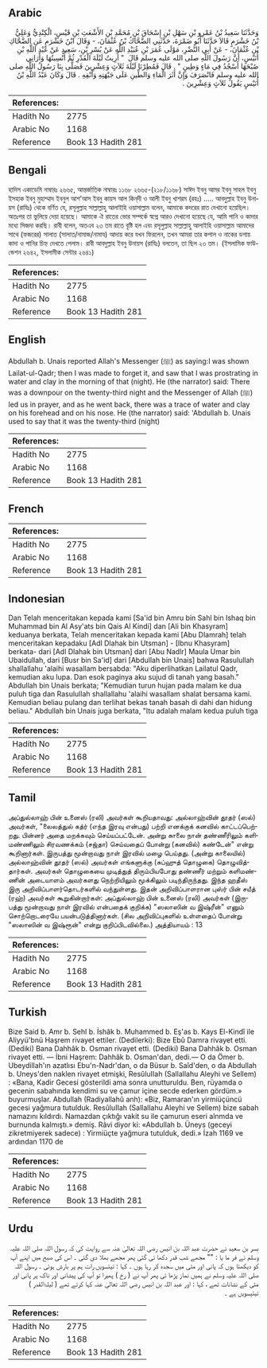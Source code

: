 ## Arabic


<div dir="rtl" lang="ar" style={{fontSize:'larger',backgroundColor:'#f8f9fa',padding:20}}>
وَحَدَّثَنَا سَعِيدُ بْنُ عَمْرِو بْنِ سَهْلِ بْنِ إِسْحَاقَ بْنِ مُحَمَّدِ بْنِ الأَشْعَثِ بْنِ قَيْسٍ، الْكِنْدِيُّ وَعَلِيُّ بْنُ خَشْرَمٍ قَالاَ حَدَّثَنَا أَبُو ضَمْرَةَ، حَدَّثَنِي الضَّحَّاكُ بْنُ عُثْمَانَ، - وَقَالَ ابْنُ خَشْرَمٍ عَنِ الضَّحَّاكِ بْنِ عُثْمَانَ، - عَنْ أَبِي النَّضْرِ، مَوْلَى عُمَرَ بْنِ عُبَيْدِ اللَّهِ عَنْ بُسْرِ بْنِ، سَعِيدٍ عَنْ عَبْدِ اللَّهِ بْنِ أُنَيْسٍ، أَنَّ رَسُولَ اللَّهِ صلى الله عليه وسلم قَالَ ‏ "‏ أُرِيتُ لَيْلَةَ الْقَدْرِ ثُمَّ أُنْسِيتُهَا وَأَرَانِي صُبْحَهَا أَسْجُدُ فِي مَاءٍ وَطِينٍ ‏"‏ ‏.‏ قَالَ فَمُطِرْنَا لَيْلَةَ ثَلاَثٍ وَعِشْرِينَ فَصَلَّى بِنَا رَسُولُ اللَّهِ صلى الله عليه وسلم فَانْصَرَفَ وَإِنَّ أَثَرَ الْمَاءِ وَالطِّينِ عَلَى جَبْهَتِهِ وَأَنْفِهِ ‏.‏ قَالَ وَكَانَ عَبْدُ اللَّهِ بْنُ أُنَيْسٍ يَقُولُ ثَلاَثٍ وَعِشْرِينَ ‏.‏
</div>
<div style={{backgroundColor:'#f8f9fa',padding:20, marginBottom: 10}}><table> <thead> <tr> <th>References:</th> <th></th> </tr> </thead> <tbody><tr><td>Hadith No</td><td>2775</td></tr><tr><td>Arabic No</td><td>1168</td></tr><tr><td>Reference</td><td>Book 13 Hadith 281</td></tr></tbody></table></div>

## Bengali


<div dir="ltr" lang="bn" style={{fontSize:'larger',backgroundColor:'#f8f9fa',padding:20}}>
হাদিস একাডেমি নাম্বারঃ ২৬৬৫, আন্তর্জাতিক নাম্বারঃ ১১৬৮ ২৬৬৫-(২১৮/১১৬৮) সাঈদ ইবনু আমর ইবনু সাহল ইবনু ইসহাক ইবনু মুহাম্মাদ ইবনুল আশ’আস ইবনু কায়স আল কিন্‌দী ও আলী ইবনু খাশরম (রহঃ) ..... আবদুল্লাহ ইবনু উনায়স (রাযিঃ) থেকে বর্ণিত যে, রসূলুল্লাহ সাল্লাল্লাহু আলাইহি ওয়াসাল্লাম বলেন, আমাকে কদরের রাত দেখানো হয়েছিল। অতঃপর তা ভুলিয়ে দেয়া হয়েছে। আমাকে ঐ রাতের ভোর সম্পর্কে স্বপ্নে আরও দেখানো হয়েছে যে, আমি পানি ও কাদার মধ্যে সিজদা করছি। রাবী বলেন, অতএব ২৩ তম রাতে বৃষ্টি হল এবং রসূলুল্লাহ সাল্লাল্লাহু আলাইহি ওয়াসাল্লাম আমাদের সাথে (ফজরের) সালাত (সালাত/নামাজ/নামায) আদায় করে যখন ফিরলেন, তখন আমরা তার কপাল ও নাকের ডগায় কাদা ও পানির চিহ্ন দেখতে পেলাম। রাবী আবদুল্লাহ ইবনু উনায়স (রাযিঃ) বলতেন, তা ছিল ২৩ তম। (ইসলামিক ফাউন্ডেশন ২৬৪২, ইসলামীক সেন্টার ২৬৪১)
</div>
<div style={{backgroundColor:'#f8f9fa',padding:20, marginBottom: 10}}><table> <thead> <tr> <th>References:</th> <th></th> </tr> </thead> <tbody><tr><td>Hadith No</td><td>2775</td></tr><tr><td>Arabic No</td><td>1168</td></tr><tr><td>Reference</td><td>Book 13 Hadith 281</td></tr></tbody></table></div>

## English


<div dir="ltr" lang="en" style={{fontSize:'larger',backgroundColor:'#f8f9fa',padding:20}}>
Abdullah b. Unais reported Allah's Messenger (ﷺ) as saying:I was shown Lailat-ul-Qadr; then I was made to forget it, and saw that I was prostrating in water and clay in the morning of that (night). He (the narrator) said: There was a downpour on the twenty-third night and the Messenger of Allah (ﷺ) led us in prayer, and as he went back, there was a trace of water and clay on his forehead and on his nose. He (the narrator) said: 'Abdullah b. Unais used to say that it was the twenty-third (night)
</div>
<div style={{backgroundColor:'#f8f9fa',padding:20, marginBottom: 10}}><table> <thead> <tr> <th>References:</th> <th></th> </tr> </thead> <tbody><tr><td>Hadith No</td><td>2775</td></tr><tr><td>Arabic No</td><td>1168</td></tr><tr><td>Reference</td><td>Book 13 Hadith 281</td></tr></tbody></table></div>

## French


<div dir="ltr" lang="fr" style={{fontSize:'larger',backgroundColor:'#f8f9fa',padding:20}}>

</div>
<div style={{backgroundColor:'#f8f9fa',padding:20, marginBottom: 10}}><table> <thead> <tr> <th>References:</th> <th></th> </tr> </thead> <tbody><tr><td>Hadith No</td><td>2775</td></tr><tr><td>Arabic No</td><td>1168</td></tr><tr><td>Reference</td><td>Book 13 Hadith 281</td></tr></tbody></table></div>

## Indonesian


<div dir="ltr" lang="id" style={{fontSize:'larger',backgroundColor:'#f8f9fa',padding:20}}>
Dan Telah menceritakan kepada kami [Sa'id bin Amru bin Sahl bin Ishaq bin Muhammad bin Al Asy'ats bin Qais Al Kindi] dan [Ali bin Khasyram] keduanya berkata, Telah menceritakan kepada kami [Abu Dlamrah] telah menceritakan kepadaku [Adl Dlahak bin Utsman] - [Ibnu Khasyram] berkata- dari [Adl Dlahak bin Utsman] dari [Abu Nadlr] Maula Umar bin Ubaidullah, dari [Busr bin Sa'id] dari [Abdullah bin Unais] bahwa Rasulullah shallallahu 'alaihi wasallam bersabda: "Aku diperlihatkan Lailatul Qadr, kemudian aku lupa. Dan esok paginya aku sujud di tanah yang basah." Abdullah bin Unais berkata; "Kemudian turun hujan pada malam ke dua puluh tiga dan Rasulullah shallallahu 'alaihi wasallam shalat bersama kami. Kemudian beliau pulang dan terlihat bekas tanah basah di dahi dan hidung beliau." Abdullah bin Unais juga berkata, "Itu adalah malam kedua puluh tiga
</div>
<div style={{backgroundColor:'#f8f9fa',padding:20, marginBottom: 10}}><table> <thead> <tr> <th>References:</th> <th></th> </tr> </thead> <tbody><tr><td>Hadith No</td><td>2775</td></tr><tr><td>Arabic No</td><td>1168</td></tr><tr><td>Reference</td><td>Book 13 Hadith 281</td></tr></tbody></table></div>

## Tamil


<div dir="ltr" lang="ta" style={{fontSize:'larger',backgroundColor:'#f8f9fa',padding:20}}>
அப்துல்லாஹ் பின் உனைஸ் (ரலி) அவர்கள் கூறியதாவது: அல்லாஹ்வின் தூதர் (ஸல்) அவர்கள், "லைலத்துல் கத்ர் (எந்த இரவு என்பது) பற்றி எனக்குக் கனவில் காட்டப்பெற்றது. பின்னர் அதை மறக்கவும் செய்யப்பட்டேன். அன்று காலை நான் தண்ணீரிலும் களிமண்ணிலும் சிரவணக்கம் (சஜ்தா) செய்வதைப் போன்று (கனவில்) கண்டேன்" என்று கூறினார்கள். இருபத்து மூன்றாவது நாள் இரவில் மழை பெய்தது. (அன்று காலையில்) அல்லாஹ்வின் தூதர் (ஸல்) அவர்கள் எங்களுக்கு (சுப்ஹுத் தொழுகை) தொழுவித்தார்கள். அவர்கள் தொழுகையை முடித்துத் திரும்பியபோது தண்ணீர் மற்றும் களிமண்ணின் அடையாளம் அவர்களது நெற்றியிலும் மூக்கிலும் படிந்திருந்தது. இந்த ஹதீஸ் இரு அறிவிப்பாளர்தொடர்களில் வந்துள்ளது. இதன் அறிவிப்பாளரான புஸ்ர் பின் சயீத் (ரஹ்) அவர்கள் கூறுகின்றார்கள்: அப்துல்லாஹ் பின் உனைஸ் (ரலி) அவர்கள் (இருபத்து மூன்றாவது நாள் இரவில் என்பதைக் குறிக்க) "ஸலாஸின் வ இஷ்ரீன்" எனும் சொற்றொடரையே பயன்படுத்தினார்கள். (சில அறிவிப்புகளில் உள்ளதைப் போன்று "ஸலாஸின் வ இஷ்ரூன்" என்று குறிப்பிடவில்லை.) அத்தியாயம் : 13
</div>
<div style={{backgroundColor:'#f8f9fa',padding:20, marginBottom: 10}}><table> <thead> <tr> <th>References:</th> <th></th> </tr> </thead> <tbody><tr><td>Hadith No</td><td>2775</td></tr><tr><td>Arabic No</td><td>1168</td></tr><tr><td>Reference</td><td>Book 13 Hadith 281</td></tr></tbody></table></div>

## Turkish


<div dir="ltr" lang="tr" style={{fontSize:'larger',backgroundColor:'#f8f9fa',padding:20}}>
Bize Said b. Amr b. Sehl b. İshâk b. Muhammed b. Eş'as b. Kays El-Kindî ile Aliyyü'bnü Haşrem rivayet ettiler. (Dedilerki): Bize Ebû Damra rivayet etti. (Dediki) Bana Dahhâk b. Osman rivayet etti. (Dediki) Bana Dahhâk b. Osman rivayet etti. — İbni Haşrem: Dahhâk b. Osman'dan, dedi.— O da Ömer b. Ubeydillah'ın azatlısı Ebu'n-Nadr'dan, o da Büsur b. Saîd'den, o da Abdullah b. Uneys'den naklen rivayet etmişki, ResûluIIah (Sallallahu Aleyhi ve Sellem) : «Bana, Kadir Gecesi gösterildi ama sonra unutturuldu. Ben, rüyamda o gecenin sabahında kendimi su ve çamur içine secde ederken gördüm.» buyurmuşlar. Abdullah (Radiyallahû anh): «Biz, Ramaran'ın yirmiüçüncü gecesi yağmura tutulduk. ResûluIIah (Sallallahu Aleyhi ve Sellem) bize sabah namazını kıldırdı. Namazdan çıktığı vakit su ile çamurun eseri alnmda ve burnunda kalmıştı.» demiş. Râvi diyor ki: «Abdullah b. Üneys (geceyi zikretmiyerek sadece) : Yirmiüçte yağmura tutulduk, dedi.» İzah 1169 ve ardından 1170 de
</div>
<div style={{backgroundColor:'#f8f9fa',padding:20, marginBottom: 10}}><table> <thead> <tr> <th>References:</th> <th></th> </tr> </thead> <tbody><tr><td>Hadith No</td><td>2775</td></tr><tr><td>Arabic No</td><td>1168</td></tr><tr><td>Reference</td><td>Book 13 Hadith 281</td></tr></tbody></table></div>

## Urdu


<div dir="rtl" lang="ur" style={{fontSize:'larger',backgroundColor:'#f8f9fa',padding:20}}>
بسر بن سعید نے حضرت عبد اللہ بن انیس رضی اللہ تعالیٰ عنہ سے روایت کی کہ رسول اللہ صلی اللہ علیہ وسلم نے فر ما یا : "" مجھے شب قدر دکھا ئی گئی پھر مجھے بھلا دی گئی ۔ اس کی صبح میں اپنے آپ کو دیکھتا ہوں کہ پانی اور مٹی میں سجدہ کر رہا ہوں ۔ کہا : تیئسویں رات ہم پر بارش ہوئی ۔ رسول اللہ صلی اللہ علیہ وسلم نے ہمیں نماز پڑھا ئی پھر آپ نے ( رخ ) پھیرا تو آپ کی پیشانی اور ناک پر پانی اور مٹی کے نشانات تھے ، کہا : اور عبد اللہ بن انیس رضی اللہ تعالیٰ عنہ کہا کرتے تھے ( لیلۃالقدر ) تیئیسویں ہے ۔
</div>
<div style={{backgroundColor:'#f8f9fa',padding:20, marginBottom: 10}}><table> <thead> <tr> <th>References:</th> <th></th> </tr> </thead> <tbody><tr><td>Hadith No</td><td>2775</td></tr><tr><td>Arabic No</td><td>1168</td></tr><tr><td>Reference</td><td>Book 13 Hadith 281</td></tr></tbody></table></div>